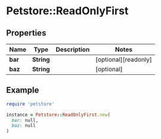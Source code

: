 # Petstore::ReadOnlyFirst

## Properties

| Name | Type | Description | Notes |
| ---- | ---- | ----------- | ----- |
| **bar** | **String** |  | [optional][readonly] |
| **baz** | **String** |  | [optional] |

## Example

```ruby
require 'petstore'

instance = Petstore::ReadOnlyFirst.new(
  bar: null,
  baz: null
)
```
